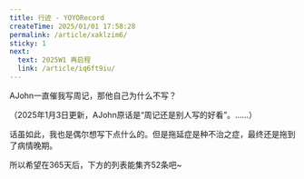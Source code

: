 ```yaml
---
title: 行迹 - YOYORecord
createTime: 2025/01/01 17:58:28
permalink: /article/xaklzim6/
sticky: 1
next:
  text: 2025W1 再启程
  link: /article/iq6ft9iu/
---
```


AJohn一直催我写周记，那他自己为什么不写？

（2025年1月3日更新，AJohn原话是“周记还是别人写的好看”。……）

话虽如此，我也是偶尔想写下点什么的。但是拖延症是种不治之症，最终还是拖到了病情晚期。

所以希望在365天后，下方的列表能集齐52条吧~

<LinkCard title="2025W1 - 再启程" href="/article/iq6ft9iu/" />
<LinkCard title="2025W2 - 假设" href="/article/cfyl2b89/" />